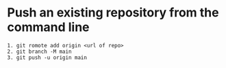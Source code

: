 # Push an existing repository from the command line
~~~~
1. git romote add origin <url of repo>
2. git branch -M main
3. git push -u origin main
~~~~
